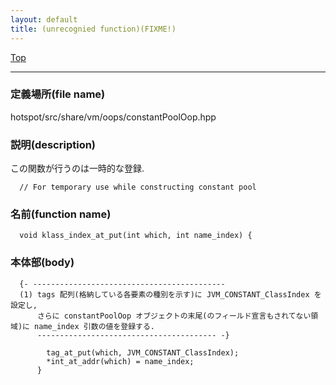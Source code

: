 ```yaml
---
layout: default
title: (unrecognied function)(FIXME!)
---
```

[Top](../index.html)

--- 
### 定義場所(file name)
hotspot/src/share/vm/oops/constantPoolOop.hpp
### 説明(description)
この関数が行うのは一時的な登録.

```
  // For temporary use while constructing constant pool
```

### 名前(function name)
```
  void klass_index_at_put(int which, int name_index) {
```

### 本体部(body)
```
  {- -------------------------------------------
  (1) tags 配列(格納している各要素の種別を示す)に JVM_CONSTANT_ClassIndex を設定し, 
      さらに constantPoolOop オブジェクトの末尾(のフィールド宣言もされてない領域)に name_index 引数の値を登録する.
      ---------------------------------------- -}

	    tag_at_put(which, JVM_CONSTANT_ClassIndex);
	    *int_at_addr(which) = name_index;
	  }
	
```


